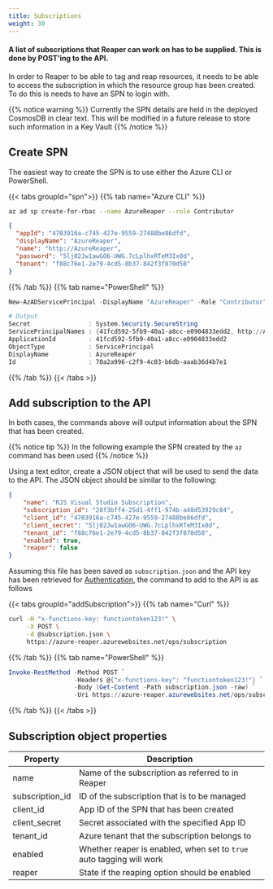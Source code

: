 ```yaml
---
title: Subscriptions
weight: 30
---
```


#### A list of subscriptions that Reaper can work on has to be supplied. This is done by POST'ing to the API.

In order to Reaper to be able to tag and reap resources, it needs to be able to access the subscription in which the resource group has been created. To do this is needs to have an SPN to login with.

{{% notice warning %}}
Currently the SPN details are held in the deployed CosmosDB in clear text. This will be modified in a future release to store such information in a Key Vault
{{% /notice %}}

## Create SPN

The easiest way to create the SPN is to use either the Azure CLI or PowerShell.

{{< tabs groupId="spn">}}
{{% tab name="Azure CLI" %}}
```bash
az ad sp create-for-rbac --name AzureReaper --role Contributor
```

```json
{
  "appId": "4703916a-c745-427e-9559-27488be86dfd",
  "displayName": "AzureReaper",
  "name": "http://AzureReaper",
  "password": "5lj02Jw1awGO6-UWG.7cLplhxRTeM3Ix0d",
  "tenant": "f88c76e1-2e79-4cd5-8b37-842f3f870d58"
}
```
{{% /tab %}}
{{% tab name="PowerShell" %}}
```powershell
New-AzADServicePrincipal -DisplayName "AzureReaper" -Role "Contributor"

# Output
Secret                : System.Security.SecureString
ServicePrincipalNames : {41fcd592-5fb9-40a1-a8cc-e0904833edd2, http://AzureReaper}
ApplicationId         : 41fcd592-5fb9-40a1-a8cc-e0904833edd2
ObjectType            : ServicePrincipal
DisplayName           : AzureReaper
Id                    : 70a2a996-c2f9-4c03-b6db-aaab36d4b7e1
```
{{% /tab %}}
{{< /tabs >}}


## Add subscription to the API

In both cases, the commands above will output information about the SPN that has been created.

{{% notice tip %}}
In the following example the SPN created by the `az` command has been used
{{% /notice %}}

Using a text editor, create a JSON object that will be used to send the data to the API. The JSON object should be similar to the following:

```json
{
    "name": "RJS Visual Studio Subscription",
    "subscription_id": "28f3bff4-25d1-4ff1-974b-a48d53929c84",
    "client_id": "4703916a-c745-427e-9559-27488be86dfd",
    "client_secret": "5lj02Jw1awGO6-UWG.7cLplhxRTeM3Ix0d",
    "tenant_id": "f88c76e1-2e79-4cd5-8b37-842f3f870d58",
    "enabled": true,
    "reaper": false
}
```

Assuming this file has been saved as `subscription.json` and the API key has been retrieved for [Authentication](/docs/API/authentication/), the command to add to the API is as follows

{{< tabs groupId="addSubscription">}}
{{% tab name="Curl" %}}
```bash
curl -H "x-functions-key: functiontoken123!" \
     -X POST \
     -d @subscription.json \
     https://azure-reaper.azurewebsites.net/ops/subscription
```
{{% /tab %}}
{{% tab name="PowerShell" %}}
```powershell
Invoke-RestMethod -Method POST `
                  -Headers @{"x-functions-key": "functiontoken123!"} `
                  -Body (Get-Content -Path subscription.json -raw) `
                  -Uri https://azure-reaper.azurewebsites.net/ops/subscription
```
{{% /tab %}}
{{< /tabs >}}

## Subscription object properties

| Property | Description |
|---|---|
| name | Name of the subscription as referred to in Reaper |
| subscription_id | ID of the subscription that is to be managed |
| client_id | App ID of the SPN that has been created |
| client_secret | Secret associated with the specified App ID |
| tenant_id | Azure tenant that the subscription belongs to |
| enabled | Whether reaper is enabled, when set to `true` auto tagging will work |
| reaper | State if the reaping option should be enabled |